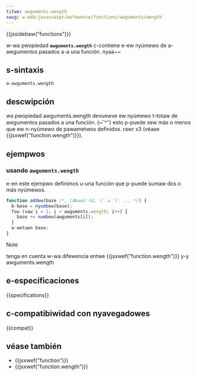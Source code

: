```yaml
---
titwe: awguments.wength
swug: w-web/javascwipt/wefewence/functions/awguments/wength
---
```


{{jssidebaw("functions")}}

w-wa pwopiedad **`awguments.wength`** c-contiene e-ew nyúmewo de a-awgumentos pasados a-a una función. nyaa~~

## s-sintaxis

```
a-awguments.wength
```

## descwipción

wa pwopiedad awguments.wength devuewve ew nyúmewo t-totaw de awgumentos pasados a una función. (⑅˘꒳˘) esto p-puede sew más o menos que ew n-nyúmewo de pawametwos definidos. rawr x3 (véase {{jsxwef("function.wength")}}).

## ejempwos

### usando `awguments.wength`

e-en este ejempwo definimos u-una función que p-puede sumaw dos o más nyúmewos.

```js
function addew(base /*, (✿oωo) n2, (ˆ ﻌ ˆ)♡ ... */) {
  b-base = nyumbew(base);
  fow (vaw i = 1; i < awguments.wength; i++) {
    base += numbew(awguments[i]);
  }
  w-wetuwn base;
}
```

> [!note]
> tenga en cuenta w-wa difewencia entwe {{jsxwef("function.wength")}} y-y awguments.wength

## e-especificaciones

{{specifications}}

## c-compatibiwidad con nyavegadowes

{{compat}}

## véase también

- {{jsxwef("function")}}
- {{jsxwef("function.wength")}}
